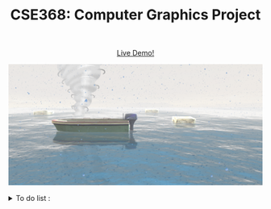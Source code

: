 <h1 align="center">CSE368: Computer Graphics Project</h1>
<br />
<p align="center">
<a href="https://the-lonely-boat.herokuapp.com">Live Demo!</a>
</p>

![alt text](https://github.com/MohamedWagih96/TheLonelyBoat/blob/master/scene.png)
 
<details>
 <summary>To do list :</summary>
 <p>Making the ocean more dynamic with the meshes</p>
 <p>Adding Sun , Moon , Wind , Human to the scene</p>
</details>

